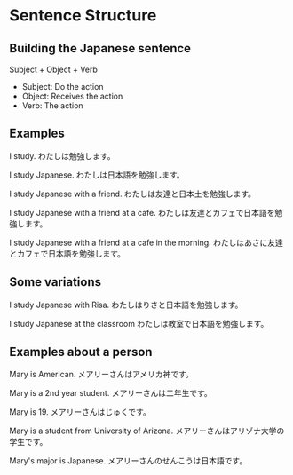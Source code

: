 # Sentence Structure

## Building the Japanese sentence

Subject + Object + Verb

- Subject: Do the action
- Object: Receives the action
- Verb: The action

## Examples

I study.
わたしは勉強します。

I study Japanese.
わたしは日本語を勉強します。

I study Japanese with a friend.
わたしは友達と日本土を勉強します。

I study Japanese with a friend at a cafe.
わたしは友達とカフェで日本語を勉強します。

I study Japanese with a friend at a cafe in the morning.
わたしはあさに友達とカフェで日本語を勉強します。

## Some variations

I study Japanese with Risa.
わたしはりさと日本語を勉強します。

I study Japanese at the classroom
わたしは教室で日本語を勉強します。

## Examples about a person

Mary is American.
メアリーさんはアメリカ神です。

Mary is a 2nd year student.
メアリーさんは二年生です。

Mary is 19.
メアリーさんはじゅくです。

Mary is a student from University of Arizona.
メアリーさんはアリゾナ大学の学生です。

Mary's major is Japanese.
メアリーさんのせんこうは日本語です。
